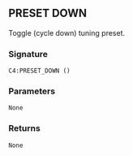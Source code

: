 ## PRESET DOWN

Toggle (cycle down) tuning preset.


### Signature

`C4:PRESET_DOWN ()`


### Parameters

`None`


### Returns

`None`
